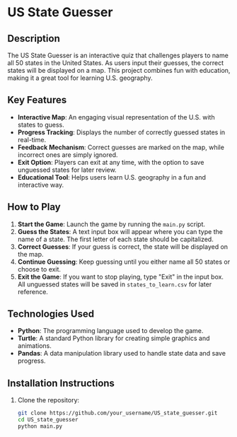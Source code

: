 # US State Guesser

## Description
The US State Guesser is an interactive quiz that challenges players to name all 50 states in the United States. As users input their guesses, the correct states will be displayed on a map. This project combines fun with education, making it a great tool for learning U.S. geography.

## Key Features
- **Interactive Map**: An engaging visual representation of the U.S. with states to guess.
- **Progress Tracking**: Displays the number of correctly guessed states in real-time.
- **Feedback Mechanism**: Correct guesses are marked on the map, while incorrect ones are simply ignored.
- **Exit Option**: Players can exit at any time, with the option to save unguessed states for later review.
- **Educational Tool**: Helps users learn U.S. geography in a fun and interactive way.

## How to Play
1. **Start the Game**: Launch the game by running the `main.py` script.
2. **Guess the States**: A text input box will appear where you can type the name of a state. The first letter of each state should be capitalized.
3. **Correct Guesses**: If your guess is correct, the state will be displayed on the map.
4. **Continue Guessing**: Keep guessing until you either name all 50 states or choose to exit.
5. **Exit the Game**: If you want to stop playing, type "Exit" in the input box. All unguessed states will be saved in `states_to_learn.csv` for later reference.

## Technologies Used
- **Python**: The programming language used to develop the game.
- **Turtle**: A standard Python library for creating simple graphics and animations.
- **Pandas**: A data manipulation library used to handle state data and save progress.

## Installation Instructions
1. Clone the repository:
   ```bash
   git clone https://github.com/your_username/US_state_guesser.git
   cd US_state_guesser
   python main.py

